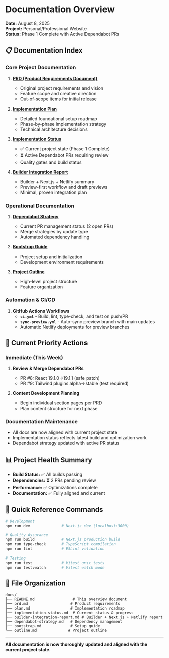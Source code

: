# Documentation Overview

**Date:** August 8, 2025  
**Project:** Personal/Professional Website  
**Status:** Phase 1 Complete with Active Dependabot PRs

## 📋 Documentation Index

### Core Project Documentation

1. **[PRD (Product Requirements Document)](./prd.md)**

   - Original project requirements and vision
   - Feature scope and creative direction
   - Out-of-scope items for initial release

2. **[Implementation Plan](./plan.md)**

   - Detailed foundational setup roadmap
   - Phase-by-phase implementation strategy
   - Technical architecture decisions

3. **[Implementation Status](./implementation-status.md)**
   - ✅ Current project state (Phase 1 Complete)
   - ⏳ Active Dependabot PRs requiring review
   - Quality gates and build status

4. **[Builder Integration Report](./builder-integration-report.md)**
   - Builder + Next.js + Netlify summary
   - Preview-first workflow and draft previews
   - Minimal, proven integration plan

### Operational Documentation

1. **[Dependabot Strategy](./dependabot-strategy.md)**

   - Current PR management status (2 open PRs)
   - Merge strategies by update type
   - Automated dependency handling


2. **[Bootstrap Guide](./bootstrap.md)**

   - Project setup and initialization
   - Development environment requirements

3. **[Project Outline](./outline.md)**
   - High-level project structure
   - Feature organization

### Automation & CI/CD

1. **GitHub Actions Workflows**
   - **`ci.yml`** - Build, lint, type-check, and test on push/PR
   - **`sync-preview.yml`** - Auto-sync preview branch with main updates
   - Automatic Netlify deployments for preview branches

## 🎯 Current Priority Actions

### Immediate (This Week)

1. **Review & Merge Dependabot PRs**

   - PR #8: React 19.1.0→19.1.1 (safe patch)
   - PR #9: Tailwind plugins alpha→stable (test required)

2. **Content Development Planning**
   - Begin individual section pages per PRD
   - Plan content structure for next phase

### Documentation Maintenance

- All docs are now aligned with current project state
- Implementation status reflects latest build and optimization work
- Dependabot strategy updated with active PR status

## 📊 Project Health Summary

- **Build Status:** ✅ All builds passing
- **Dependencies:** ⏳ 2 PRs pending review
- **Performance:** ✅ Optimizations complete
- **Documentation:** ✅ Fully aligned and current

## 🔧 Quick Reference Commands

```bash
# Development
npm run dev              # Next.js dev (localhost:3000)

# Quality Assurance
npm run build            # Next.js production build
npm run type-check       # TypeScript compilation
npm run lint             # ESLint validation

# Testing
npm run test             # Vitest unit tests
npm run test:watch       # Vitest watch mode
```

## 📁 File Organization

```text
docs/
├── README.md                 # This overview document
├── prd.md                   # Product requirements
├── plan.md                  # Implementation roadmap
├── implementation-status.md  # Current status & progress
├── builder-integration-report.md # Builder + Next.js + Netlify report
├── dependabot-strategy.md   # Dependency management
├── bootstrap.md             # Setup guide
└── outline.md              # Project outline
```

---

**All documentation is now thoroughly updated and aligned with the current project state.**
